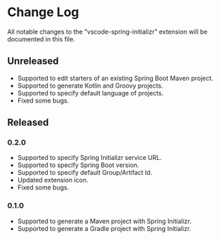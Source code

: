 # Change Log
All notable changes to the "vscode-spring-initializr" extension will be documented in this file.

## Unreleased
- Supported to edit starters of an existing Spring Boot Maven project.
- Supported to generate Kotlin and Groovy projects. 
- Supported to specify default language of projects.
- Fixed some bugs.

## Released

### 0.2.0
- Supported to specify Spring Initializr service URL.
- Supported to specify Spring Boot version.
- Supported to specify default Group/Artifact Id.
- Updated extension icon.
- Fixed some bugs.

### 0.1.0
- Supported to generate a Maven project with Spring Initializr.
- Supported to generate a Gradle project with Spring Initializr.

